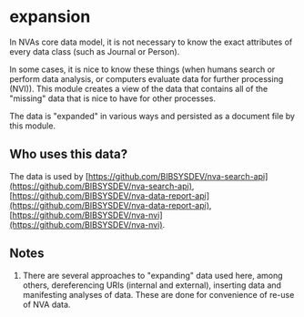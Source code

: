 # expansion

In NVAs core data model, it is not necessary to know the exact attributes of every data class (such as Journal or Person).

In some cases, it is nice to know these things (when humans search or perform data analysis, or computers evaluate data for further processing (NVI)). This module creates a view of the data that contains all of the "missing" data that is nice to have for other processes. 

The data is "expanded" in various ways and persisted as a document file by this module.

## Who uses this data?

The data is used by [https://github.com/BIBSYSDEV/nva-search-api](https://github.com/BIBSYSDEV/nva-search-api), [https://github.com/BIBSYSDEV/nva-data-report-api](https://github.com/BIBSYSDEV/nva-data-report-api), [https://github.com/BIBSYSDEV/nva-nvi](https://github.com/BIBSYSDEV/nva-nvi).

## Notes

1. There are several approaches to "expanding" data used here, among others, dereferencing URIs (internal and external), inserting data and manifesting analyses of data. These are done for convenience of re-use of NVA data.
